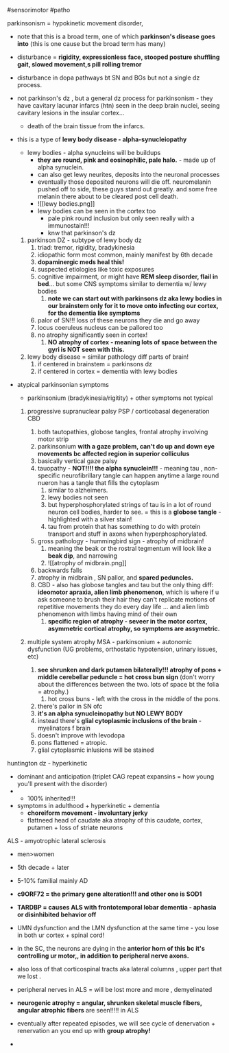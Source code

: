 #sensorimotor #patho 

parkinsonism = hypokinetic movement disorder, 
- note that this is a broad term, one of which **parkinson's disease goes into** (this is one cause but the broad term has many)
- disturbance = **rigidity, expressionless face, stooped posture shuffling gait, slowed movement,s pill rolling tremor**

- disturbance in dopa pathways bt SN and BGs but not a single dz process. 
- not parkinson's dz , but a general dz process for parkinsonism - they have cavitary lacunar infarcs (htn) seen in the deep brain nuclei, seeing cavitary lesions in the insular cortex... 
	- death of the brain tissue from the infarcs. 
- this is a type of **lewy body disease - alpha-synucleiopathy**
	- lewy bodies - alpha synucleins will be buildups 
		- **they are round, pink and eosinophilic, pale halo.** - made up of alpha synuclein. 
		- can also get lewy neurites, deposits into the neuronal processes 
		- eventually those deposited neurons will die off. neuromelanin pushed off to side, these guys stand out greatly. and some free melanin there about to be cleared post cell death. 
		- ![[lewy bodies.png]]
		- lewy bodies can be seen in the cortex too
			- pale pink round inclusion but only seen really with a immunostain!!!
			- knw that parkinson's dz 
	1. parkinson DZ - subtype of lewy body dz 
		1. triad: tremor, rigidity, bradykinesia
		2. idiopathic form most common, mainly manifest by 6th decade
		3. **dopaminergic meds heal this!**
		4. suspected etiologies like toxic exposures 
		5. cognitive impairment, or might have **REM sleep disorder, flail in bed**... but some CNS symptoms similar to dementia w/ lewy bodies 
			1. **note we can start out with parkinsons dz aka lewy bodies in our brainstem only for it to move onto infecting our cortex, for the dementia like symptoms**
		6. palor of SN!!! loss of these neurons they die and go away 
		7. locus coeruleus nucleus can be pallored too 
		8. no atrophy significantly seen in cortex!
			1. **NO atrophy of cortex - meaning lots of space between the gyri is NOT seen with this.**
	2. lewy body disease = similar pathology diff parts of brain! 
		1. if centered in brainstem = parkinsons dz
		2. if centered in cortex = dementia with lewy bodies 
- atypical parkinsonian symptoms
	- parkinsonium (bradykinesia/rigitity) + other symptoms not typical 
	1. progressive supranuclear palsy PSP / corticobasal degeneration CBD
		1. both tautopathies, globose tangles, frontal atrophy involving motor strip 
		2. parkinsonium **with a gaze problem, can't do up and down eye movements bc affected region in superior colliculus**
		3. basically vertical gaze palsy 
		4. tauopathy - **NOT!!!! the alpha synuclein!!!** - meaning tau , non-specific neurofibrillary tangle can happen anytime a large round nueron has a tangle that fills the cytoplasm 
			1. similar to alzheimers. 
			2. lewy bodies not seen 
			3. but hyperphosphorylated strings of tau is in a lot of round neuron cell bodies, harder to see. = this is a **globose tangle** - highlighted with a silver stain! 
			4. tau from protein that has something to do with protein transport and stuff in axons when hyperphosphorylated. 
		5. gross pathology - hummingbird sign - atrophy of midbrain! 
			1. meaning the beak or the rostral tegmentum will look like a **beak dip**, and narrowing 
			2. ![[atrophy of midbrain.png]]
		6. backwards falls
		7. atrophy in midbrain , SN pallor, and **spared peduncles.** 
		8. CBD - also has globose tangles and tau but the only thing diff: **ideomotor apraxia, alien limb phenomenon**, which is where if u ask someone to brush their hair they can't replicate motions of repetitive movements they do every day life ... and alien limb phenomenon with limbs having mind of their own  
			1. **specific region of atrophy - seveer in the motor cortex, asymmetric cortical atrophy, so symptoms are assymetric.**

	2. multiple system atrophy MSA - parkinsonium + autonomic dysfunction (UG problems, orthostatic hypotension, urinary issues, etc)
		1. **see shrunken and dark putamen bilaterally!!! atrophy of pons + middle cerebellar peduncle = hot cross bun sign** (don't worry about the differences between the two. lots of space bt the folia = atrophy.)
			1. hot cross buns - left with the cross in the middle of the pons. 
		2. there's pallor in SN ofc 
		3. **it's an alpha synucleinopathy but NO LEWY BODY** 
		4. instead there's **glial cytoplasmic inclusions of the brain** - myelinators f brain 
		5. doesn't improve with levodopa 
		6. pons flattened = atropic. 
		7. glial cytoplasmic inlusions will be stained 

huntington dz - hyperkinetic
- dominant and anticipation (triplet CAG repeat expansins = how young you'll present with the disorder)
- - 100% inherited!!! 
- symptoms in adulthood + hyperkinetic + dementia
	- **choreiform movement - involuntary jerky**
	- flattneed head of caudate aka atrophy of this caudate, cortex, putamen + loss of striate neurons 


ALS - amyotrophic lateral sclerosis 
- men>women 
- 5th decade + later 
- 5-10% familial mainly AD 
- **c9ORF72 = the primary gene alteration!!! and other one is SOD1**
- **TARDBP = causes ALS with frontotemporal lobar dementia - aphasia or disinhibited behavior off**
- UMN dysfunction and the LMN dysfunction at the same time - you lose in both ur cortex + spinal cord! 
- in the SC, the neurons are dying in the **anterior horn of this bc it's controlling ur motor,, in addition to peripheral nerve axons.**
- also loss of that corticospinal tracts aka lateral columns , upper part that we lost . 
- peripheral nerves in ALS = will be lost more and more , demyelinated
- **neurogenic atrophy = angular, shrunken skeletal muscle fibers, angular atrophic fibers** are seen!!!!! in ALS
- eventually after repeated episodes, we will see cycle of denervation + renervation an you end up with **group atrophy!**



- 
